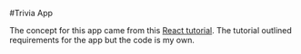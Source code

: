 #Trivia App 

The concept for this app came from this [React tutorial](https://www.youtube.com/watch?v=bMknfKXIFA8&t=5118s&ab_channel=freeCodeCamp.org). The tutorial outlined requirements for the app but the code is my own. 